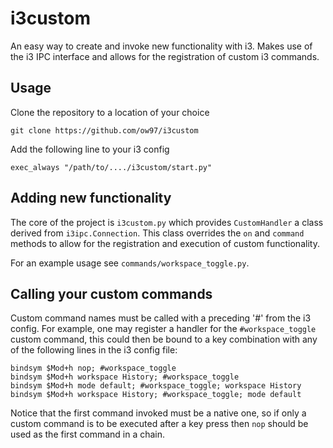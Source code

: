# i3custom

An easy way to create and invoke new functionality with i3. Makes use of the i3 
IPC interface and allows for the registration of custom i3 commands.

## Usage

Clone the repository to a location of your choice

    git clone https://github.com/ow97/i3custom

Add the following line to your i3 config

    exec_always "/path/to/..../i3custom/start.py"

## Adding new functionality

The core of the project is `i3custom.py` which provides `CustomHandler` a class 
derived from `i3ipc.Connection`. This class overrides the `on` and `command` 
methods to allow for the registration and execution of custom functionality.

For an example usage see `commands/workspace_toggle.py`.

## Calling your custom commands

Custom command names must be called with a preceding '#' from the i3 config.
For example, one may register a handler for the ``#workspace_toggle`` custom
command, this could then be bound to a key combination with any of the
following lines in the i3 config file:

    bindsym $Mod+h nop; #workspace_toggle
    bindsym $Mod+h workspace History; #workspace_toggle
    bindsym $Mod+h mode default; #workspace_toggle; workspace History
    bindsym $Mod+h workspace History; #workspace_toggle; mode default 

Notice that the first command invoked must be a native one, so if only a custom
command is to be executed after a key press then `nop` should be used as the 
first command in a chain.
